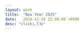 ```yaml
---
layout: work
title:  "New Year 2025"
date:   2024-12-30 22:00:00 +0900
desc: "clickしてね"
---
```


<script type="text/ruby">
CANVAS_HEIGHT = 300
CANVAS_WIDTH = 750

class WhiteCircle
  attr :x, :y
  attr :radius

  def initialize(x:, y:, radius:)
    @x = x
    @y = y
    @radius = radius
  end

  def draw
    stroke(255)
    fill(255)
    circle(x, y, radius)
  end
end

def setup
  createCanvas(CANVAS_WIDTH, CANVAS_HEIGHT)
  $circles = []
end

def draw
  clear
  background(0)
  $circles.each {|c| c.draw }
  stroke(255)
  fill(255)
  circle(mouseX, mouseY, 100)
  # ラスト1個だけ上書き描画する 押した後の感触の都合で
  if ($circles[-1])
    $circles[-1].draw
  end

  # 文字
  stroke(0)
  fill(0)
  textFont("Noto Sans JP")
  textStyle(BOLD)
  textSize(180)
  textAlign(CENTER, TOP);
  text("迎春2025", CANVAS_WIDTH / 2, (CANVAS_HEIGHT - textAscent() - textDescent()) / 2)
end

def mouseMoved
end

def mouseClicked
  $circles << WhiteCircle.new(x: mouseX, y: mouseY, radius: rand(100..200))
end

P5::init()
</script>
